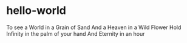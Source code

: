# hello-world


To see a World in a Grain of Sand
And a Heaven in a Wild Flower 
Hold Infinity in the palm of your hand 
And Eternity in an hour
